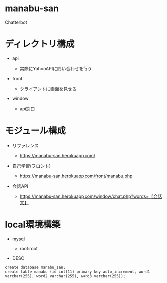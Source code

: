 # manabu-san
Chatterbot

# ディレクトリ構成

- api
    - 実際にYahooAPIに問い合わせを行う

- front
    - クライアントに画面を見せる

- window
    - api窓口
    
# モジュール構成

- リファレンス
    - https://manabu-san.herokuapp.com/
    
- 自己学習(フロント)
    - https://manabu-san.herokuapp.com/front/manabu.php
    
- 会話API
    - https://manabu-san.herokuapp.com/window/chat.php?words=【会話文】
    
# local環境構築

- mysql
    - root:root
    
- DESC

```
create database manabu_san;
create table manabu (id int(11) primary key auto_increment, word1 varchar(255), word2 varchar(255), word3 varchar(255));
```